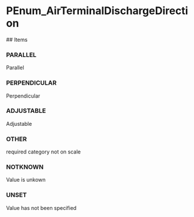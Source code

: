 # PEnum_AirTerminalDischargeDirection

<!-- end of definition -->## Items

### PARALLEL
Parallel

### PERPENDICULAR
Perpendicular

### ADJUSTABLE
Adjustable

### OTHER
required category not on scale

### NOTKNOWN
Value is unkown

### UNSET
Value has not been specified
